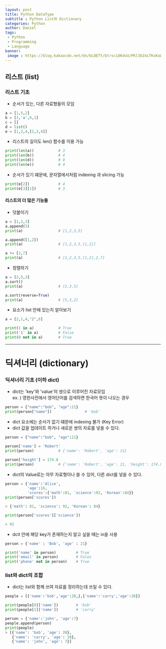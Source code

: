 ```yaml
---
layout: post
title: Python DataType
subtitle : Python List와 Dictionary
categories: Python
author: Daniel
tags:
 - Python
 - Programming
 - Language
banner:
 image : https://blog.kakaocdn.net/dn/bL8ETY/btrsc1dKdvU/PKl3b1kLTKsKuWAY9u2XT1/img.png
---
```


리스트 (list)
--

### 리스트 기초

-   순서가 있는, 다른 자료형들의 모임

```python
a = [1,5,2]
b = [3,'a',6,1]
c = []
d = list()
e = [1,2,4,[2,3,4]]
```

-   리스트의 길이도 len() 함수를 이용 가능

```python
print(len(a))			# 3
print(len(b))			# 4
print(len(d))			# 0
print(len(e))			# 4
```

-   순서가 있기 떄문에, 문자열에서처럼 indexing 과 slicing 가능

```python
print(e[2])				# 4
print(e[3][1])			# 3
```

#### 리스트의 더 많은 기능들

-   덧붙이기

```python
a = [1,2,3]
a.append(5)
print(a)				# [1,2,3,5]

a.append([1,2])
print(a)				# [1,2,3,5,[1,2]]

a += [2,7]
print(a)				# [1,2,3,5,[1,2],2,7]
```

-   정렬하기

```python
a = [2,5,3]
a.sort()
print(a)				# [2,3,5]

a.sort(reverse=True)
print(a)				# [5,3,2]
```

-   요소가 list 안에 있는지 알아보기

```python
a = [2,1,4,"2",6]

print(1 in a)			# True
print('1' in a)			# False
print(0 not in a)		# True
```

***

# 딕셔너리 (dictionary)

### 딕셔너리 기초 (이하 dict)

-   dict는 'key'와 'value'의 쌍으로 이루어진 자료모임  
    ex. ) 영한사전에서 영어단어를 검색하면 한국어 뜻이 나오는 경우

```python
person = {"name":"bob", "age":21}
print(person["name"])				# 'bob'
```

-   dict 요소에는 순서가 없기 떄문에 indexing 불가 (Key Error)
-   dict 값을 업데이트 하거나 새로운 쌍의 자료를 넣을 수 있다.

```python
person = {"name":"bob", "age":21}

person['name'] = 'Robert'
print(person) 			# {'name': 'Robert', 'age': 21}

person['height'] = 174.8
print(person)			# {'name': 'Robert', 'age': 21, 'height': 174.8}
```

-   dict의 Value로는 아무 자료형이나 쓸 수 있어, 다른 dict를 넣을 수 있다.

```python
person = {'name':'Alice',
          'age':16,
          'scores':{'math':81, 'science':92, 'Korean':84}}
print(person['scores'])

> {'math': 81, 'science': 92, 'Korean': 84}

print(person['scores']['science'])

> 92
```

-   dcit 안에 해당 key가 존재하는지 알고 싶을 때는 in을 사용

```python
person = {'name' : 'Bob', 'age' : 21}

print('name' in person) 		# True
print('email' in person)		# Fales
print('phone' not in person)	# True
```

### list와 dict의 조합

-   dict는 list와 함께 쓰여 자료를 정리하는데 쓰일 수 있다.

```python
people = [{'name':'bob','age':20,},{'name':'carry','age':38}]

print(people[0]['name']) 		# 'bob'
print(people[1]['name'])		# 'carry'

person = {'name':'john', 'age':7}
people.append(person)
print(people)
> [{'name': 'bob', 'age': 20}, 
   {'name': 'carry', 'age': 38}, 
   {'name': 'john', 'age': 7}]
```
